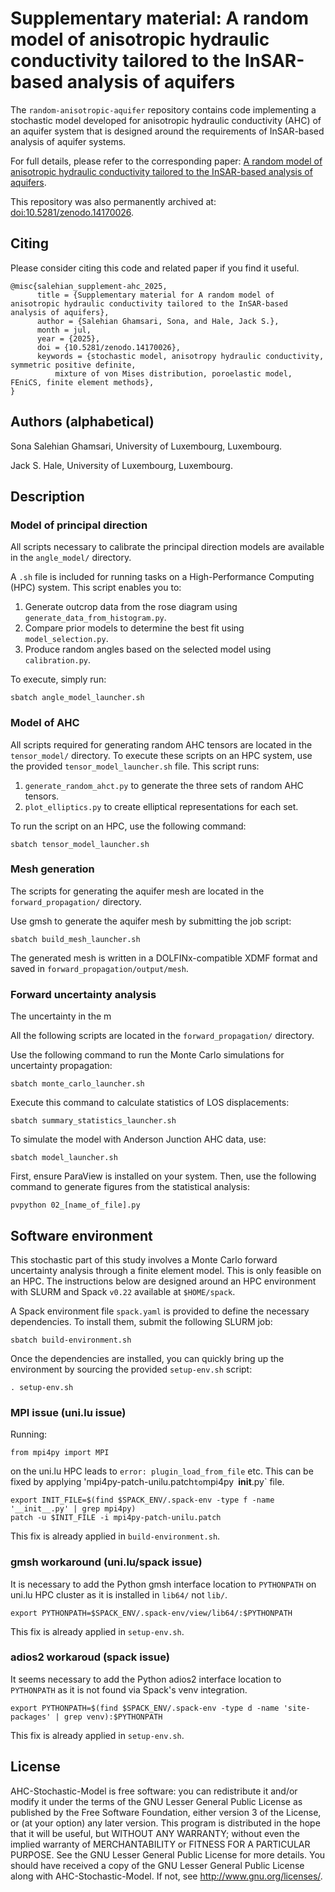 # Supplementary material: A random model of anisotropic hydraulic conductivity tailored to the InSAR-based analysis of aquifers 

The `random-anisotropic-aquifer` repository contains code implementing a stochastic model
developed for anisotropic hydraulic conductivity (AHC) of an aquifer system that is
designed around the requirements of InSAR-based analysis of aquifer systems.

For full details, please refer to the corresponding paper: [A random model of
anisotropic hydraulic conductivity tailored to the InSAR-based analysis of
aquifers](https://hdl.handle.net/10993/xxxxx).

This repository was also permanently archived at:
[doi:10.5281/zenodo.14170026](10.5281/zenodo.14170026).

## Citing

Please consider citing this code and related paper if you find it useful.

    @misc{salehian_supplement-ahc_2025,
          title = {Supplementary material for A random model of anisotropic hydraulic conductivity tailored to the InSAR-based analysis of aquifers},
          author = {Salehian Ghamsari, Sona, and Hale, Jack S.},
          month = jul,
          year = {2025},
          doi = {10.5281/zenodo.14170026},
          keywords = {stochastic model, anisotropy hydraulic conductivity, symmetric positive definite, 
	          mixture of von Mises distribution, poroelastic model, FEniCS, finite element methods},
    }

## Authors (alphabetical)

Sona Salehian Ghamsari, University of Luxembourg, Luxembourg.

Jack S. Hale, University of Luxembourg, Luxembourg.

## Description

### Model of principal direction

All scripts necessary to calibrate the principal direction models are available in the
`angle_model/` directory. 

A `.sh` file is included for running tasks on a High-Performance Computing (HPC) system. This 
script enables you to:

1.	Generate outcrop data from the rose diagram using
    `generate_data_from_histogram.py`.
2.	Compare prior models to determine the best fit using `model_selection.py`.
3.	Produce random angles based on the selected model using `calibration.py`.

To execute, simply run:

	sbatch angle_model_launcher.sh

### Model of AHC

All scripts required for generating random AHC tensors are located in the
`tensor_model/` directory. To execute these scripts on an HPC system, use the
provided `tensor_model_launcher.sh` file. This script runs:

1.	`generate_random_ahct.py` to generate the three sets of random AHC tensors.
2.	`plot_elliptics.py` to create elliptical representations for each set.

To run the script on an HPC, use the following command:
	
    sbatch tensor_model_launcher.sh

### Mesh generation

The scripts for generating the aquifer mesh are located in the
`forward_propagation/` directory. 

Use gmsh to generate the aquifer mesh by submitting the job script:
	
	sbatch build_mesh_launcher.sh

The generated mesh is written in a DOLFINx-compatible XDMF format and saved in 
`forward_propagation/output/mesh`.

### Forward uncertainty analysis

The uncertainty in the m

All the following scripts are located in the `forward_propagation/` directory.

Use the following command to run the Monte Carlo simulations for uncertainty
propagation: 
	
    sbatch monte_carlo_launcher.sh

Execute this command to calculate statistics of LOS displacements:

	sbatch summary_statistics_launcher.sh

To simulate the model with Anderson Junction AHC data, use:

	sbatch model_launcher.sh

First, ensure ParaView is installed on your system. Then, use the following
command to generate figures from the statistical analysis:
	
    pvpython 02_[name_of_file].py

## Software environment

This stochastic part of this study involves a Monte Carlo forward uncertainty
analysis through a finite element model. This is only feasible on an HPC. The
instructions below are designed around an HPC environment with SLURM and Spack
`v0.22` available at `$HOME/spack`.

A Spack environment file `spack.yaml` is provided to define the necessary
dependencies. To install them, submit the following SLURM job:

    sbatch build-environment.sh
 
Once the dependencies are installed, you can quickly bring up the environment
by sourcing the provided `setup-env.sh` script:

    . setup-env.sh

### MPI issue (uni.lu issue)

Running:

    from mpi4py import MPI

on the uni.lu HPC leads to `error: plugin_load_from_file` etc. This can be
fixed by applying 'mpi4py-patch-unilu.patch` to `mpi4py` `__init__.py` file.

    export INIT_FILE=$(find $SPACK_ENV/.spack-env -type f -name '__init__.py' | grep mpi4py)
    patch -u $INIT_FILE -i mpi4py-patch-unilu.patch

This fix is already applied in `build-environment.sh`.

### gmsh workaround (uni.lu/spack issue)

It is necessary to add the Python gmsh interface location to `PYTHONPATH` on
uni.lu HPC cluster as it is installed in `lib64/` not `lib/`.

    export PYTHONPATH=$SPACK_ENV/.spack-env/view/lib64/:$PYTHONPATH

This fix is already applied in `setup-env.sh`.

### adios2 workaroud (spack issue)

It seems necessary to add the Python adios2 interface location to `PYTHONPATH`
as it is not found via Spack's venv integration.
 
    export PYTHONPATH=$(find $SPACK_ENV/.spack-env -type d -name 'site-packages' | grep venv):$PYTHONPATH

This fix is already applied in `setup-env.sh`.

## License

AHC-Stochastic-Model is free software: you can redistribute it and/or modify
it under the terms of the GNU Lesser General Public License as published by the
Free Software Foundation, either version 3 of the License, or (at your option)
any later version. This program is distributed in the hope that it will be
useful, but WITHOUT ANY WARRANTY; without even the implied warranty of
MERCHANTABILITY or FITNESS FOR A PARTICULAR PURPOSE. See the GNU Lesser General
Public License for more details. You should have received a copy of the GNU
Lesser General Public License along with AHC-Stochastic-Model. If not,
see http://www.gnu.org/licenses/.
